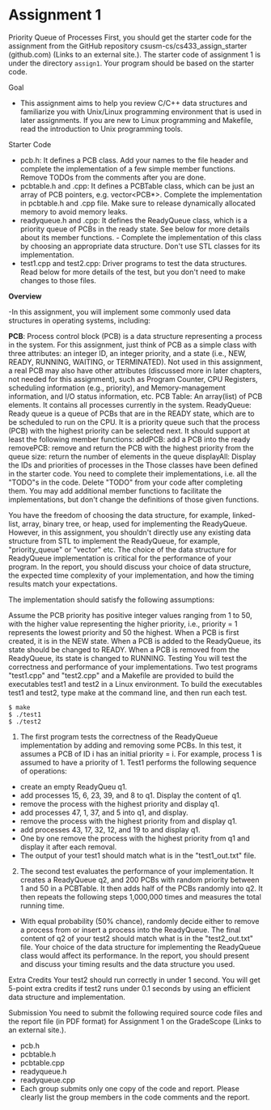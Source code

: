 # Assignment 1

Priority Queue of Processes 
First, you should get the starter code for the assignment from the GitHub repository csusm-cs/cs433_assign_starter (github.com) (Links to an external site.). The starter code of assignment 1 is under the directory `assign1`. Your program should be based on the starter code. 

Goal
- This assignment aims to help you review C/C++ data structures and familiarize you with Unix/Linux programming environment that is used in later assignments. If you are new to Linux programming and Makefile, read the introduction to Unix programming tools.

Starter Code
- pcb.h: It defines a PCB class. Add your names to the file header and complete the implementation of a few simple member functions. Remove TODOs from the comments after you are done.
- pcbtable.h and .cpp: It defines a PCBTable class, which can be just an array of PCB pointers, e.g. vector<PCB*>. Complete the implementation in pcbtable.h and .cpp file. Make sure to release dynamically allocated memory to avoid memory leaks.
- readyqueue.h and .cpp: It defines the ReadyQueue class, which is a priority queue of PCBs in the ready state. See below for more details about its member functions. - Complete the implementation of this class by choosing an appropriate data structure. Don't use STL classes for its implementation.
- test1.cpp and test2.cpp: Driver programs to test the data structures. Read below for more details of the test, but you don't need to make changes to those files. 

**Overview**

-In this assignment, you will implement some commonly used data structures in operating systems, including:

**PCB**: Process control block (PCB) is a data structure representing a process in the system. For this assignment, just think of PCB as a simple class with three attributes: an integer ID, an integer priority, and a state (i.e., NEW, READY, RUNNING, WAITING, or TERMINATED). Not used in this assignment, a real PCB may also have other attributes (discussed more in later chapters, not needed for this assignment), such as Program Counter, CPU Registers, scheduling information (e.g., priority), and Memory-management information, and I/O status information, etc.
PCB Table: An array(list) of PCB elements. It contains all processes currently in the system.
ReadyQueue: Ready queue is a queue of PCBs that are in the READY state, which are to be scheduled to run on the CPU. It is a priority queue such that the process (PCB) with the highest priority can be selected next. It should support at least the following member functions:
addPCB: add a PCB into the ready
removePCB: remove and return the PCB with the highest priority from the queue
size: return the number of elements in the queue
displayAll: Display the IDs and priorities of processes in the
Those classes have been defined in the starter code. You need to complete their implementations, i.e. all the "TODO"s in the code. Delete "TODO" from your code after completing them. You may add additional member functions to facilitate the implementations, but don't change the definitions of those given functions.  

You have the freedom of choosing the data structure, for example, linked-list, array, binary tree, or heap, used for implementing the ReadyQueue. However, in this assignment, you shouldn't directly use any existing data structure from STL to implement the ReadyQueue, for example, "priority_queue" or "vector" etc. The choice of the data structure for ReadyQueue implementation is critical for the performance of your program. In the report, you should discuss your choice of data structure, the expected time complexity of your implementation, and how the timing results match your expectations.

The implementation should satisfy the following assumptions:

Assume the PCB priority has positive integer values ranging from 1 to 50, with the higher value representing the higher priority, i.e., priority = 1 represents the lowest priority and 50 the highest.
When a PCB is first created, it is in the NEW state.
When a PCB is added to the ReadyQueue, its state should be changed to READY.
When a PCB is removed from the ReadyQueue, its state is changed to RUNNING.
Testing
You will test the correctness and performance of your implementations. Two test programs "test1.cpp" and "test2.cpp" and a Makefile are provided to build the executables test1 and test2 in a Linux environment. To build the executables test1 and test2, type make at the command line, and then run each test.

  	$ make
  	$ ./test1
  	$ ./test2

1. The first program tests the correctness of the ReadyQueue implementation by adding and removing some PCBs. In this test, it assumes a PCB of ID i has an initial priority = i. For example, process 1 is assumed to have a priority of 1. Test1 performs the following sequence of operations:

  - create an empty ReadyQueu q1.
  - add processes 15, 6, 23, 39, and 8 to q1. Display the content of q1.
  - remove the process with the highest priority and display q1.
  - add processes 47, 1, 37, and 5 into q1, and display.
  - remove the process with the highest priority from and display q1.
  - add processes 43, 17, 32, 12, and 19 to and display q1.
  - One by one remove the process with the highest priority from q1 and display it after each removal.
  - The output of your test1 should match what is in the "test1_out.txt" file.

2. The second test evaluates the performance of your implementation. It creates a ReadyQueue q2, and 200 PCBs with random priority between 1 and 50 in a PCBTable. It then adds half of the PCBs randomly into q2. It then repeats the following steps 1,000,000 times and measures the total running time.

  -  With equal probability (50% chance), randomly decide either to remove a process from or insert a process into the ReadyQueue.
The final content of q2 of your test2 should match what is in the "test2_out.txt" file. Your choice of the data structure for implementing the ReadyQueue class would affect its performance. In the report, you should present and discuss your timing results and the data structure you used.

Extra Credits
Your test2 should run correctly in under 1 second.  You will get 5-point extra credits if test2 runs under 0.1 seconds by using an efficient data structure and implementation.

Submission
You need to submit the following required source code files and the report file (in PDF format) for Assignment 1 on the GradeScope (Links to an external site.). 

- pcb.h
- pcbtable.h
- pcbtable.cpp
- readyqueue.h
- readyqueue.cpp
- Each group submits only one copy of the code and report. Please clearly list the group members in the code comments and the report.
